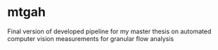 # mtgah
Final version of developed pipeline for my master thesis on automated computer vision measurements for granular flow analysis
